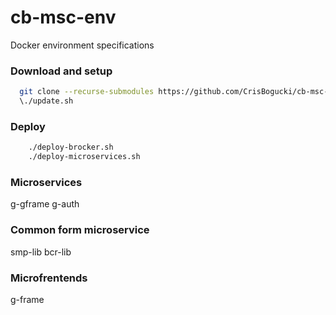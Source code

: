 # cb-msc-env
Docker environment specifications

### Download and setup

```bash
  git clone --recurse-submodules https://github.com/CrisBogucki/cb-msc-env.git
  \./update.sh
```

### Deploy

```bash
    ./deploy-brocker.sh
    ./deploy-microservices.sh
```

### Microservices
g-gframe
g-auth

### Common form microservice
smp-lib
bcr-lib

### Microfrentends
g-frame


